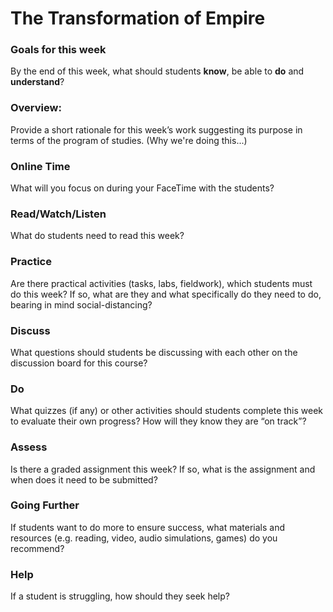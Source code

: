 # The Transformation of Empire

### Goals for this week

By the end of this week, what should students **know**, be able to **do** and **understand**?

### Overview:

Provide a short rationale for this week’s work suggesting its purpose in terms of the program of studies. \(Why we're doing this...\)

### **Online Time**

What will you focus on during your FaceTime with the students?

### Read/Watch/Listen

What do students need to read this week?

### Practice

Are there practical activities \(tasks, labs, fieldwork\), which students must do this week? If so, what are they and what specifically do they need to do, bearing in mind social-distancing?

### **Discuss**

What questions should students be discussing with each other on the discussion board for this course?

### **Do**

What quizzes \(if any\) or other activities should students complete this week to evaluate their own progress? How will they know they are “on track”?

### **Assess** 

Is there a graded assignment this week? If so, what is the assignment and when does it need to be submitted?

### Going Further

If students want to do more to ensure success, what materials and resources \(e.g. reading, video, audio simulations, games\) do you recommend?

### **Help**

 If a student is struggling, how should they seek help?

